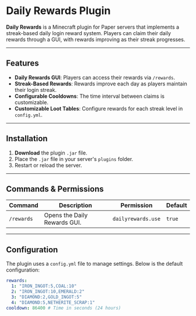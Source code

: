 # Daily Rewards Plugin

**Daily Rewards** is a Minecraft plugin for Paper servers that implements a streak-based daily login reward system. Players can claim their daily rewards through a GUI, with rewards improving as their streak progresses.

---

## Features

- **Daily Rewards GUI**: Players can access their rewards via `/rewards`.
- **Streak-Based Rewards**: Rewards improve each day as players maintain their login streak.
- **Configurable Cooldowns**: The time interval between claims is customizable.
- **Customizable Loot Tables**: Configure rewards for each streak level in `config.yml`.

---

## Installation

1. **Download** the plugin `.jar` file.
2. Place the `.jar` file in your server's `plugins` folder.
3. Restart or reload the server.

---

## Commands & Permissions

| Command      | Description                      | Permission          | Default |
|--------------|----------------------------------|---------------------|---------|
| `/rewards`   | Opens the Daily Rewards GUI.     | `dailyrewards.use`  | `true`  |

---

## Configuration

The plugin uses a `config.yml` file to manage settings. Below is the default configuration:

```yaml
rewards:
  1: "IRON_INGOT:5,COAL:10"
  2: "IRON_INGOT:10,EMERALD:2"
  3: "DIAMOND:2,GOLD_INGOT:5"
  4: "DIAMOND:5,NETHERITE_SCRAP:1"
cooldown: 86400 # Time in seconds (24 hours)
